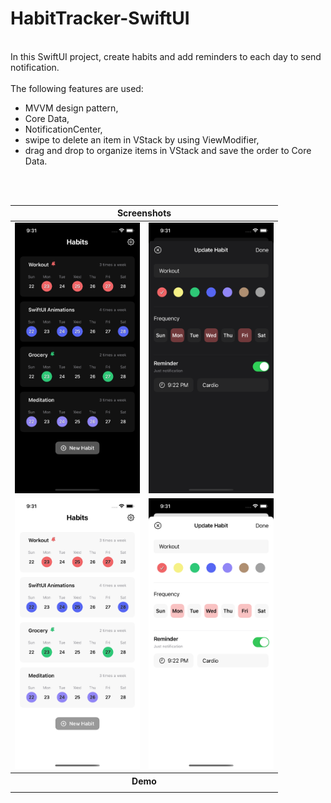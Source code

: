 # HabitTracker-SwiftUI
<br>
In this SwiftUI project, create habits and add reminders to each day to send notification.<br>
<br>
The following features are used:

* MVVM design pattern,
* Core Data,
* NotificationCenter,
* swipe to delete an item in VStack by using ViewModifier, 
* drag and drop to organize items in VStack and save the order to Core Data.

<br>
<br>

<table>
<thead>
   <tr>
        <th colspan="2"><div align="center">Screenshots</div></th>
  </tr>
</thead>
<tbody>
   <tr>
        <td>
         <img src="screenshots/dark1.png" width="200"> 
        </td>
        <td>
          <img src="screenshots/dark2.png" width="200">
        </td>
  </tr>
  <tr>
        <td>
         <img src="screenshots/light1.png" width="200"> 
        </td>
        <td>
          <img src="screenshots/light2.png" width="200">
        </td>
  </tr>
  <tr> 
     <th colspan="2">
     <div align="center">
        <b>Demo</b>
</div>
</th>
  </tr>
  <tr>
     <td colspan="2">

  </tr>
</tbody>
</table>

